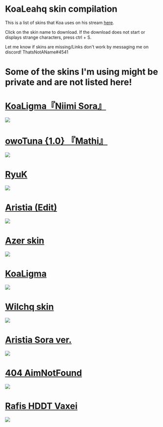 # KoaLeahq skin compilation


This is a list of skins that Koa uses on his stream [here](https://twitch.tv/KoaLeahq).

Click on the skin name to download. If the download does not start or displays strange characters, press ctrl + S.

Let me know if skins are missing/Links don't work by messaging me on discord! ThatsNotAName#4541

# Some of the skins I'm using might be private and are not listed here!

# [KoaLigma『Niimi Sora』](http://www.mediafire.com/file/ow9ddhy9we302dk/-_%2523KoaLigma%25E3%2580%258ENiimi_Sora%25E3%2580%258F_%2523-.osk/file)
![](https://i.imgur.com/PuHjVlI.jpg)

# [owoTuna {1.0} 『Mathi』](https://bit.ly/2McmuiN)
![](https://i.imgur.com/plMtXPx.png)

# [RyuK](http://download1301.mediafire.com/m6peopfrwkyg/wso178mbt77dkx5/Komori+-+Ryugumink+Komori%5C%27s+Style+%28Megumin+-+Eihi%29.osk)
![](https://i.imgur.com/SzIdkW4.png)

# [Aristia (Edit) ](https://puu.sh/BSj1V/6c9d4d0e79.osk)
![](https://i.imgur.com/C0aOPWc.png)

# [Azer skin](https://bit.ly/2SwUlBI)
![](https://i.imgur.com/JpFWRs6.png)

# [KoaLigma](https://bit.ly/2ZKHkrw)
![](https://i.imgur.com/5ASCXeY.png)

# [Wilchq skin](https://bit.ly/2zz5QmX)
![](https://i.imgur.com/XpBc2ez.png)

# [Aristia Sora ver.](https://puu.sh/ElNSJ/4ab40f20fc.osk)
![](https://i.imgur.com/N2TNwoy.png)

# [404 AimNotFound](https://circle-people.com/wp-content/Skins/404%20AimNotFound/404%20AimNotFound%202018-06-10.osk)
![](https://i.imgur.com/vs0N3gU.jpg)

# [Rafis HDDT Vaxei](https://joofixd.s-ul.eu/NyoJDqSp)
![](https://i.imgur.com/v6l7tYJ.jpg)
